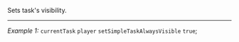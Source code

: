 Sets task's visibility.


---
*Example 1:*
`currentTask` `player` `setSimpleTaskAlwaysVisible` `true`;